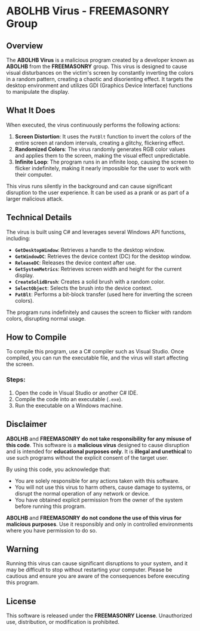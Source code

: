 # ABOLHB Virus - FREEMASONRY Group

## Overview

The **ABOLHB Virus** is a malicious program created by a developer known as **ABOLHB** from the **FREEMASONRY** group. This virus is designed to cause visual disturbances on the victim's screen by constantly inverting the colors in a random pattern, creating a chaotic and disorienting effect. It targets the desktop environment and utilizes GDI (Graphics Device Interface) functions to manipulate the display.

## What It Does

When executed, the virus continuously performs the following actions:

1. **Screen Distortion**: It uses the `PatBlt` function to invert the colors of the entire screen at random intervals, creating a glitchy, flickering effect.
2. **Randomized Colors**: The virus randomly generates RGB color values and applies them to the screen, making the visual effect unpredictable.
3. **Infinite Loop**: The program runs in an infinite loop, causing the screen to flicker indefinitely, making it nearly impossible for the user to work with their computer.

This virus runs silently in the background and can cause significant disruption to the user experience. It can be used as a prank or as part of a larger malicious attack.

## Technical Details

The virus is built using C# and leverages several Windows API functions, including:

- **`GetDesktopWindow`**: Retrieves a handle to the desktop window.
- **`GetWindowDC`**: Retrieves the device context (DC) for the desktop window.
- **`ReleaseDC`**: Releases the device context after use.
- **`GetSystemMetrics`**: Retrieves screen width and height for the current display.
- **`CreateSolidBrush`**: Creates a solid brush with a random color.
- **`SelectObject`**: Selects the brush into the device context.
- **`PatBlt`**: Performs a bit-block transfer (used here for inverting the screen colors).

The program runs indefinitely and causes the screen to flicker with random colors, disrupting normal usage.

## How to Compile

To compile this program, use a C# compiler such as Visual Studio. Once compiled, you can run the executable file, and the virus will start affecting the screen.

### Steps:
1. Open the code in Visual Studio or another C# IDE.
2. Compile the code into an executable (`.exe`).
3. Run the executable on a Windows machine.

## Disclaimer

**ABOLHB** and **FREEMASONRY** **do not take responsibility for any misuse of this code**. This software is a **malicious virus** designed to cause disruption and is intended for **educational purposes only**. It is **illegal and unethical** to use such programs without the explicit consent of the target user.

By using this code, you acknowledge that:

- You are solely responsible for any actions taken with this software.
- You will not use this virus to harm others, cause damage to systems, or disrupt the normal operation of any network or device.
- You have obtained explicit permission from the owner of the system before running this program.

**ABOLHB** and **FREEMASONRY** **do not condone the use of this virus for malicious purposes**. Use it responsibly and only in controlled environments where you have permission to do so.

## Warning

Running this virus can cause significant disruptions to your system, and it may be difficult to stop without restarting your computer. Please be cautious and ensure you are aware of the consequences before executing this program.

## License

This software is released under the **FREEMASONRY License**. Unauthorized use, distribution, or modification is prohibited.
